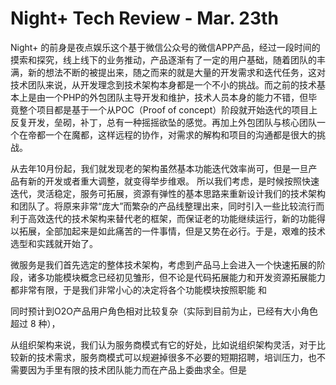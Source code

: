 # Night+ Tech Review - Mar. 23th

Night+ 的前身是夜点娱乐这个基于微信公众号的微信APP产品，经过一段时间的摸索和探究，线上线下的业务推动，产品逐渐有了一定的用户基础，随着团队的丰满，新的想法不断的被提出来，随之而来的就是大量的开发需求和迭代任务，这对技术团队来说，从开发理念到技术架构本身都是一个不小的挑战。而之前的技术基本上是由一个PHP的外包团队主导开发和维护，技术人员本身的能力不错，但毕竟整个项目都是基于一个从POC（Proof of concept）阶段就开始迭代的项目上反复开发，垒砌，补丁，总有一种摇摇欲坠的感觉。再加上外包团队与核心团队一个在帝都一个在魔都，这样远程的协作，对需求的解构和项目的沟通都是很大的挑战。

从去年10月份起，我们就发现老的架构虽然基本功能迭代效率尚可，但是一旦产品有新的开发或者重大调整，就变得举步维艰。 所以我们考虑，是时候按照快速迭代，灵活稳定，服务可拓展，资源有弹性的基本思路来重新设计我们的技术架构和团队了。将原来非常“庞大”而繁杂的产品线整理出来，同时引入一些比较流行而利于高效迭代的技术架构来替代老的框架，而保证老的功能继续运行，新的功能得以拓展，全部加起来是如此痛苦的一件事情，但是又势在必行。于是，艰难的技术选型和实践就开始了。

微服务是我们首先选定的整体技术架构，考虑到产品马上会进入一个快速拓展的阶段，诸多功能模块概念已经初见雏形，但不论是代码拓展能力和开发资源拓展能力都非常有限，于是我们非常小心的决定将各个功能模块按照职能 和 



同时预计到O2O产品用户角色相对比较复杂（实际到目前为止，已经有大小角色超过 8 种），



从组织架构来说，我们认为服务商模式有它的好处，比如说组织架构灵活，对于比较新的技术需求，服务商模式可以规避掉很多不必要的短期招聘，培训压力，也不需要因为手里有限的技术团队能力而在产品上委曲求全。但是


